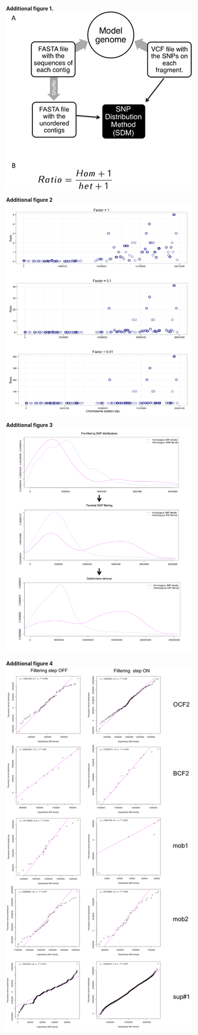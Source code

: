 **Additional figure 1.** 
![](Additional/add1.png)

**Additional figure 2** 
![](Additional/add2_comparison_ratios.png)

 **Additional figure 3** 
![](Additional/addit3.png)

**Additional figure 4** 
![](Additional/qqplotsdm.png)
